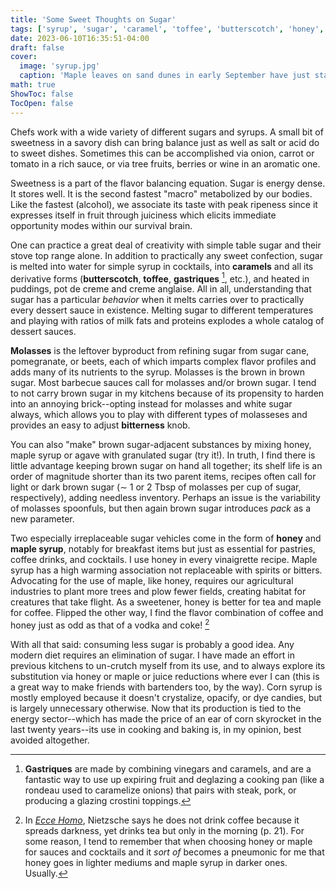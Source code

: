 ```yaml
---
title: 'Some Sweet Thoughts on Sugar'
tags: ['syrup', 'sugar', 'caramel', 'toffee', 'butterscotch', 'honey', 'maple', ]
date: 2023-06-10T16:35:51-04:00
draft: false
cover:
  image: 'syrup.jpg' 
  caption: 'Maple leaves on sand dunes in early September have just started to change color. Michigan, 2023'
math: true
ShowToc: false
TocOpen: false
---
```


Chefs work with a wide variety of different sugars and syrups.  A small bit of sweetness in a savory dish can bring balance just as well as salt or acid do to sweet dishes.  Sometimes this can be accomplished via onion, carrot or tomato in a rich sauce, or via tree fruits, berries or wine in an aromatic one.

Sweetness is a part of the flavor balancing equation.  Sugar is energy dense.  It stores well.  It is the second fastest "macro" metabolized by our bodies.  Like the fastest (alcohol), we associate its taste with peak ripeness since it expresses itself in fruit through juiciness which elicits immediate opportunity modes within our survival brain.

One can practice a great deal of creativity with simple table sugar and their stove top range alone.  In addition to practically any sweet confection, sugar is melted into water for simple syrup in cocktails, into **caramels** and all its derivative forms (**butterscotch**, **toffee**, **gastriques** [^1], etc.), and heated in puddings, pot de creme and creme anglaise.  All in all, understanding that sugar has a particular *behavior* when it melts carries over to practically every dessert sauce in existence.  Melting sugar to different temperatures and playing with ratios of milk fats and proteins explodes a whole catalog of dessert sauces.

**Molasses** is the leftover byproduct from refining sugar from sugar cane, pomegranate, or beets, each of which imparts complex flavor profiles and adds many of its nutrients to the syrup.  Molasses is the brown in brown sugar.  Most barbecue sauces call for molasses and/or brown sugar.  I tend to not carry brown sugar in my kitchens because of its propensity to harden into an annoying brick--opting instead for molasses and white sugar always, which allows you to play with different types of molasseses and provides an easy to adjust **bitterness** knob.

You can also "make" brown sugar-adjacent substances by mixing honey, maple syrup or agave with granulated sugar (try it!).  In truth, I find there is little advantage keeping brown sugar on hand all together; its shelf life is an order of magnitude shorter than its two parent items, recipes often call for light or dark brown sugar ($\sim$ 1 or 2 Tbsp of molasses per cup of sugar, respectively), adding needless inventory.  Perhaps an issue is the variability of molasses spoonfuls, but then again brown sugar introduces *pack* as a new parameter.

Two especially irreplaceable sugar vehicles come in the form of **honey** and **maple syrup**, notably for breakfast items but just as essential for pastries, coffee drinks, and cocktails.  I use honey in every vinaigrette recipe.  Maple syrup has a high warming association not replaceable with spirits or bitters. Advocating for the use of maple, like honey, requires our agricultural industries to plant more trees and plow fewer fields, creating habitat for creatures that take flight.  As a sweetener, honey is better for tea and maple for coffee.  Flipped the other way, I find the flavor combination of coffee and honey just as odd as that of a vodka and coke! [^2]

With all that said: consuming less sugar is probably a good idea.  Any modern diet requires an elimination of sugar.  I have made an effort in previous kitchens to un-crutch myself from its use, and to always explore its substitution via honey or maple or juice reductions where ever I can (this is a great way to make friends with bartenders too, by the way).  Corn syrup is mostly employed because it doesn't crystalize, opacify, or dye candies, but is largely unnecessary otherwise.  Now that its production is tied to the energy sector--which has made the price of an ear of corn skyrocket in the last twenty years--its use in cooking and baking is, in my opinion, best avoided altogether.  


[^1]: **Gastriques** are made by combining vinegars and caramels, and are a fantastic way to use up expiring fruit and deglazing a cooking pan (like a rondeau used to caramelize onions) that pairs with steak, pork, or producing a glazing crostini toppings.

[^2]: In [*Ecce Homo*](https://en.wikipedia.org/wiki/Ecce_Homo_(book)), Nietzsche says he does not drink coffee because it spreads darkness, yet drinks tea but only in the morning (p. 21).  For some reason, I tend to remember that when choosing honey or maple for sauces and cocktails and it *sort of* becomes a pneumonic for me that honey goes in lighter mediums and maple syrup in darker ones.  Usually.




